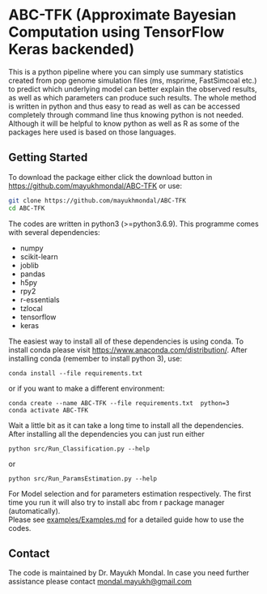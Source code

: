 # ABC-TFK (Approximate Bayesian Computation using TensorFlow Keras backended)
This is a python pipeline where you can simply use summary statistics created from pop genome simulation files (ms, msprime, FastSimcoal etc.) to predict which underlying model can better explain the observed results, as well as which parameters can produce such results. The whole method is written in python and thus easy to read as well as can be accessed completely through command line thus knowing python is not needed. Although it will be helpful to know python as well as R as some of the packages here used is based on those languages.  

## Getting Started
To download the package either click the download button in <https://github.com/mayukhmondal/ABC-TFK> or use:
```bash
git clone https://github.com/mayukhmondal/ABC-TFK
cd ABC-TFK
```
The codes are written in python3 (>=python3.6.9). This programme comes with several dependencies:

- numpy
- scikit-learn
- joblib
- pandas
- h5py
- rpy2
- r-essentials
- tzlocal
- tensorflow
- keras

The easiest way to install all of these dependencies is using conda. To install conda please visit <https://www.anaconda.com/distribution/>. After installing conda (remember to install python 3), use:
```
conda install --file requirements.txt
```
or if you want to make a different environment:
```
conda create --name ABC-TFK --file requirements.txt  python=3
conda activate ABC-TFK
```
Wait a little bit as it can take a long time to install all the dependencies.  
After installing all the dependencies you can just run either
```
python src/Run_Classification.py --help
```
or 
```
python src/Run_ParamsEstimation.py --help
```

For Model selection and for parameters estimation respectively. The first time you run it will also try to install abc from r package manager (automatically).   
Please see [examples/Examples.md](ABC-TFK/blob/master/examples/Examples.md) for a detailed guide how to use the codes.
## Contact 
The code is maintained by Dr. Mayukh Mondal. In case you need further assistance please contact <mondal.mayukh@gmail.com>
